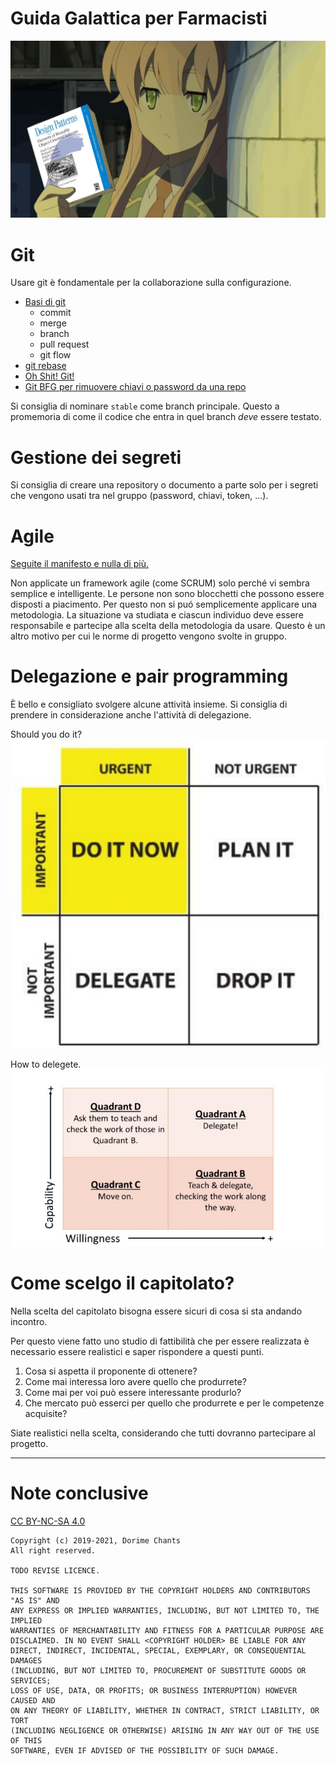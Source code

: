 # Guida Galattica per Farmacisti
![🔫 git blame](images/Watashi_Design_Patterns.jpg) 


# Git

Usare git è fondamentale per la collaborazione sulla configurazione.

- [Basi di git](https://www.atlassian.com/git)
  - commit
  - merge
  - branch
  - pull request
  - git flow
- [git rebase](https://git-rebase.io/)
- [Oh Shit! Git!](https://ohshitgit.com/)
- [Git BFG per rimuovere chiavi o password da una repo](https://rtyley.github.io/bfg-repo-cleaner/)

Si consiglia di nominare `stable` come branch principale. Questo a promemoria di come il codice che entra in quel branch _deve_ essere testato.

# Gestione dei segreti

Si consiglia di creare una repository o documento a parte solo per i segreti che vengono usati tra nel gruppo (password, chiavi, token, ...).

# Agile

[Seguite il manifesto e nulla di più.](https://en.wikipedia.org/wiki/Agile_software_development#The_Manifesto_for_Agile_Software_Development)

Non applicate un framework agile (come SCRUM) solo perché vi sembra semplice e intelligente.
Le persone non sono blocchetti che possono essere disposti a piacimento.
Per questo non si puó semplicemente applicare una metodologia.
La situazione va studiata e ciascun individuo deve essere responsabile e partecipe alla scelta della metodologia da usare.
Questo è un altro motivo per cui le norme di progetto vengono svolte in gruppo.

# Delegazione e pair programming

È bello e consigliato svolgere alcune attività insieme. Si consiglia di prendere in considerazione anche l'attività di delegazione.

Should you do it?
![Should you do it?](images/doit.jpg)

How to delegete.
![How to delegate.](images/delegate.jpeg)

# Come scelgo il capitolato?

Nella scelta del capitolato bisogna essere sicuri di cosa si sta andando incontro.

Per questo viene fatto uno studio di fattibilità che per essere realizzata è necessario essere realistici e saper rispondere a questi punti.

1. Cosa si aspetta il proponente di ottenere?
2. Come mai interessa loro avere quello che produrrete?
3. Come mai per voi può essere interessante produrlo?
4. Che mercato può esserci per quello che produrrete e per le competenze acquisite?

Siate realistici nella scelta, considerando che tutti dovranno partecipare al progetto.

<hr />

<!--
Da rivedere:

# Disciplina

R e s p o n s a b i l i t à.

## L'individuo

## Il gruppo
# Comunicazioni

## Email

# Email

È consigliato di configurare la mail di gruppo in modo che i messaggi vengano automaticamente inoltrati a tutti i componenti del gruppo.

Gmail permette questo in maniera molto semplice (spiegare davvero?). Si sconsiglia di collegare numeri di telefono o aggiungere l'account su dispositivi Android.

come rispondere...

## Comunicazioni

## Telegram

Gruppo e spam

## Discord

## Slack

Maybe, overkill

# Ambiente di lavoro

## Organizzazione

## Repository

## Ticket / Issue

Segnarsi le cose da fare.
Ordinare per gerarchia e categoria.
Feature -> Task

## GitHub
Issue, progetti, actions...

## Altri sistemi

# Setup tecnici

## Autorizzazioni (git)



# ...

# Versionamento

## Metodo Red Round Robin

## Metodo Bloomsoft

# Documentazione

## Documenti

### LaTeX (markdown?)

### Google Docs

## Analisi dei requisiti

### Tracciamento dei requisiti

### Diagrammi dei casi d'uso

PlantUML vs...

# Framework

cosa sono anche dal punto di vista dell'analisi del progetto e come usarli

# Database

Cosa sono e come usarli e configurarli nel progetto dato che sarebbe bello non perdere dati.

# Test

## Come e cosa

## Unità

## Integrazione

## Sistema

## Accettazione
# Metriche

## Come e cosa

## Perché

## Sonarcloud / Sonarcube

Si consiglia di configurare sonarcloud/sonarcube per verificare il codice in maniera automatica.

# Hosting

## Dominio

## Server

### Cloud

### VPS

### Self-hosted

## Manutenzione

### Chiavi SSH

### Cosa non fare su un server

## Automazione

Github e non

## Docker

container e come tenere pulito

# Simple Design
# Pattern architetturali
# Linguaggi

## Vincoli

## Design Patterns

## Anti-patterns

> singleton in javascript

## Stile

## Linter

## IDE

vim, VSCode...

Linguaggio, editor e compilatori sono irrilevanti davanti ad un'analisi e progettazione scadenti.

Per la scrittura del codice si consiglia di scriverne il meno possibile, ma questo non implica scrivere le variabili con singoli caratteri: è sempre necessaria chiarezza nel codice per rendere comprensibile a tutti — soprattuto a chi leggerá dopo per trovare errori.

Il linguaggio scelto porta con sé pregi e vincoli che vanno considerati in fase di progettazione.

La progettazione deve prevedere ogni singolo aspetto del programma per facilitare la scrittura.


# Proof Of Concept
# Modelli di sviluppo
# Refactor

less is more

# Automation
# Continuous Integration

test test test

# Continuous Delivery

deploy deploy rollback

# Validazione

# Chiavi sparse

## AWS

-->

# Note conclusive

[CC BY-NC-SA 4.0](https://creativecommons.org/licenses/by-nc-sa/4.0/)

```
Copyright (c) 2019-2021, Dorime Chants
All right reserved.

TODO REVISE LICENCE.

THIS SOFTWARE IS PROVIDED BY THE COPYRIGHT HOLDERS AND CONTRIBUTORS "AS IS" AND
ANY EXPRESS OR IMPLIED WARRANTIES, INCLUDING, BUT NOT LIMITED TO, THE IMPLIED
WARRANTIES OF MERCHANTABILITY AND FITNESS FOR A PARTICULAR PURPOSE ARE
DISCLAIMED. IN NO EVENT SHALL <COPYRIGHT HOLDER> BE LIABLE FOR ANY
DIRECT, INDIRECT, INCIDENTAL, SPECIAL, EXEMPLARY, OR CONSEQUENTIAL DAMAGES
(INCLUDING, BUT NOT LIMITED TO, PROCUREMENT OF SUBSTITUTE GOODS OR SERVICES;
LOSS OF USE, DATA, OR PROFITS; OR BUSINESS INTERRUPTION) HOWEVER CAUSED AND
ON ANY THEORY OF LIABILITY, WHETHER IN CONTRACT, STRICT LIABILITY, OR TORT
(INCLUDING NEGLIGENCE OR OTHERWISE) ARISING IN ANY WAY OUT OF THE USE OF THIS
SOFTWARE, EVEN IF ADVISED OF THE POSSIBILITY OF SUCH DAMAGE.
```


